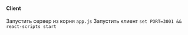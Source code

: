 #### Client 
Запустить сервер из корня `app.js`
Запустить клиент `set PORT=3001 && react-scripts start`
